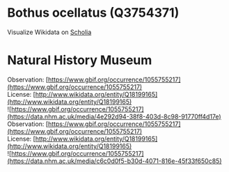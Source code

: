 
Bothus ocellatus (Q3754371)
===========================
  
Visualize Wikidata on [Scholia](https://scholia.toolforge.org/taxon/Q3754371)
# Natural History Museum
  
Observation: [https://www.gbif.org/occurrence/1055755217](https://www.gbif.org/occurrence/1055755217)  
License: [http://www.wikidata.org/entity/Q18199165](http://www.wikidata.org/entity/Q18199165)  
![https://www.gbif.org/occurrence/1055755217](https://data.nhm.ac.uk/media/4e292d94-38f8-403d-8c98-91770ff4d17e)  
Observation: [https://www.gbif.org/occurrence/1055755217](https://www.gbif.org/occurrence/1055755217)  
License: [http://www.wikidata.org/entity/Q18199165](http://www.wikidata.org/entity/Q18199165)  
![https://www.gbif.org/occurrence/1055755217](https://data.nhm.ac.uk/media/c6c0d0f5-b30d-4071-816e-45f33f650c85)